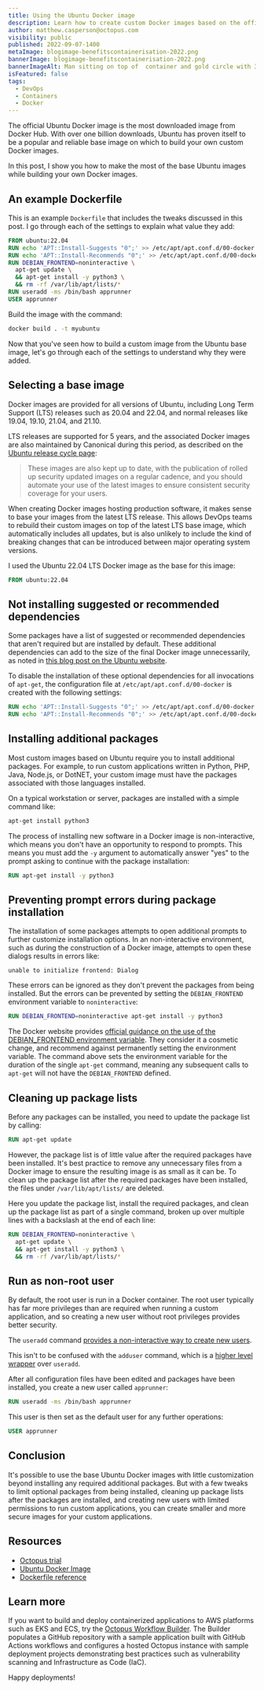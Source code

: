 ```yaml
---
title: Using the Ubuntu Docker image
description: Learn how to create custom Docker images based on the official Ubuntu base image.
author: matthew.casperson@octopus.com
visibility: public
published: 2022-09-07-1400
metaImage: blogimage-benefitscontainerisation-2022.png
bannerImage: blogimage-benefitscontainerisation-2022.png
bannerImageAlt: Man sitting on top of  container and gold circle with 3 stars.
isFeatured: false
tags: 
  - DevOps
  - Containers
  - Docker
---
```


The official Ubuntu Docker image is the most downloaded image from Docker Hub. With over one billion downloads, Ubuntu has proven itself to be a popular and reliable base image on which to build your own custom Docker images.

In this post, I show you how to make the most of the base Ubuntu images while building your own Docker images.

## An example Dockerfile

This is an example `Dockerfile` that includes the tweaks discussed in this post. I go through each of the settings to explain what value they add:

```Dockerfile
FROM ubuntu:22.04
RUN echo 'APT::Install-Suggests "0";' >> /etc/apt/apt.conf.d/00-docker
RUN echo 'APT::Install-Recommends "0";' >> /etc/apt/apt.conf.d/00-docker
RUN DEBIAN_FRONTEND=noninteractive \
  apt-get update \
  && apt-get install -y python3 \
  && rm -rf /var/lib/apt/lists/*
RUN useradd -ms /bin/bash apprunner
USER apprunner
```

Build the image with the command:

```bash
docker build . -t myubuntu
```

Now that you've seen how to build a custom image from the Ubuntu base image, let's go through each of the settings to understand why they were added.

## Selecting a base image

Docker images are provided for all versions of Ubuntu, including Long Term Support (LTS) releases such as 20.04 and 22.04, and normal releases like 19.04, 19.10, 21.04, and 21.10.

LTS releases are supported for 5 years, and the associated Docker images are also maintained by Canonical during this period, as described on the [Ubuntu release cycle page](https://ubuntu.com/about/release-cycle):

> These images are also kept up to date, with the publication of rolled up security updated images on a regular cadence, and you should automate your use of the latest images to ensure consistent security coverage for your users.

When creating Docker images hosting production software, it makes sense to base your images from the latest LTS release. This allows DevOps teams to rebuild their custom images on top of the latest LTS base image, which automatically includes all updates, but is also unlikely to include the kind of breaking changes that can be introduced between major operating system versions.

I used the Ubuntu 22.04 LTS Docker image as the base for this image:

```Dockerfile
FROM ubuntu:22.04
```

## Not installing suggested or recommended dependencies

Some packages have a list of suggested or recommended dependencies that aren't required but are installed by default. These additional dependencies can add to the size of the final Docker image unnecessarily, as noted in [this blog post on the Ubuntu website](https://ubuntu.com/blog/we-reduced-our-docker-images-by-60-with-no-install-recommends). 

To disable the installation of these optional dependencies for all invocations of `apt-get`, the configuration file at `/etc/apt/apt.conf.d/00-docker` is created with the following settings:

```Dockerfile
RUN echo 'APT::Install-Suggests "0";' >> /etc/apt/apt.conf.d/00-docker
RUN echo 'APT::Install-Recommends "0";' >> /etc/apt/apt.conf.d/00-docker
```

## Installing additional packages

Most custom images based on Ubuntu require you to install additional packages. For example, to run custom applications written in Python, PHP, Java, Node.js, or DotNET, your custom image must have the packages associated with those languages installed.

On a typical workstation or server, packages are installed with a simple command like:

```bash
apt-get install python3
```

The process of installing new software in a Docker image is non-interactive, which means you don't have an opportunity to respond to prompts. This means you must add the `-y` argument to automatically answer "yes" to the prompt asking to continue with the package installation:

```Dockerfile
RUN apt-get install -y python3
```

## Preventing prompt errors during package installation

The installation of some packages attempts to open additional prompts to further customize installation options. In an non-interactive environment, such as during the construction of a Docker image, attempts to open these dialogs results in errors like:

```
unable to initialize frontend: Dialog
```

These errors can be ignored as they don't prevent the packages from being installed. But the errors can be prevented by setting the `DEBIAN_FRONTEND` environment variable to `noninteractive`:

```Dockerfile
RUN DEBIAN_FRONTEND=noninteractive apt-get install -y python3
```

The Docker website provides [official guidance on the use of the DEBIAN_FRONTEND environment variable](https://docs.docker.com/engine/faq/#why-is-debian_frontendnoninteractive-discouraged-in-dockerfiles). They consider it a cosmetic change, and recommend against permanently setting the environment variable. The command above sets the environment variable for the duration of the single `apt-get` command, meaning any subsequent calls to `apt-get` will not have the `DEBIAN_FRONTEND` defined.

## Cleaning up package lists

Before any packages can be installed, you need to update the package list by calling:

```Dockerfile
RUN apt-get update
```

However, the package list is of little value after the required packages have been installed. It's best practice to remove any unnecessary files from a Docker image to ensure the resulting image is as small as it can be. To clean up the package list after the required packages have been installed, the files under `/var/lib/apt/lists/` are deleted.

Here you update the package list, install the required packages, and clean up the package list as part of a single command, broken up over multiple lines with a backslash at the end of each line:

```Dockerfile
RUN DEBIAN_FRONTEND=noninteractive \
  apt-get update \
  && apt-get install -y python3 \
  && rm -rf /var/lib/apt/lists/*
```

## Run as non-root user

By default, the root user is run in a Docker container. The root user typically has far more privileges than are required when running a custom application, and so creating a new user without root privileges provides better security.

The `useradd` command [provides a non-interactive way to create new users](https://manpages.ubuntu.com/manpages/jammy/en/man8/useradd.8.html). 

This isn't to be confused with the `adduser` command, which is a [higher level wrapper](https://manpages.ubuntu.com/manpages/jammy/en/man8/adduser.8.html) over `useradd`.

After all configuration files have been edited and packages have been installed, you create a new user called `apprunner`:

```Dockerfile
RUN useradd -ms /bin/bash apprunner
```

This user is then set as the default user for any further operations:

```Dockerfile
USER apprunner
```

## Conclusion

It's possible to use the base Ubuntu Docker images with little customization beyond installing any required additional packages. But with a few tweaks to limit optional packages from being installed, cleaning up package lists after the packages are installed, and creating new users with limited permissions to run custom applications, you can create smaller and more secure images for your custom applications.

## Resources

* [Octopus trial](https://octopus.com/start)
* [Ubuntu Docker Image](https://hub.docker.com/_/ubuntu)
* [Dockerfile reference](https://docs.docker.com/engine/reference/builder/)

## Learn more

If you want to build and deploy containerized applications to AWS platforms such as EKS and ECS, try the [Octopus Workflow Builder](https://octopusworkflowbuilder.octopus.com/#/). The Builder populates a GitHub repository with a sample application built with GitHub Actions workflows and configures a hosted Octopus instance with sample deployment projects demonstrating best practices such as vulnerability scanning and Infrastructure as Code (IaC). 

Happy deployments! 